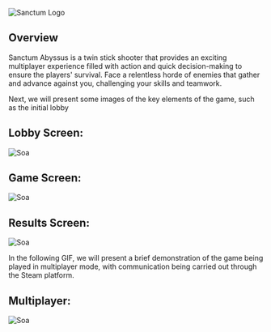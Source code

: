 ![Sanctum Logo](https://github.com/JulianoCP/SanctumAbyssus/blob/main/assets/git/SanctumAbyssusLogo.png "SoaLogo")

## Overview
Sanctum Abyssus is a twin stick shooter that provides an exciting multiplayer experience filled with action and quick decision-making to ensure the players' survival. Face a relentless horde of enemies that gather and advance against you, challenging your skills and teamwork.

Next, we will present some images of the key elements of the game, such as the initial lobby

## Lobby Screen:
![Soa](https://github.com/JulianoCP/SanctumAbyssus/blob/main/assets/git/SanctumAbyssusLobby.png "SoaLobby")

## Game Screen:
![Soa](https://github.com/JulianoCP/SanctumAbyssus/blob/main/assets/git/SanctumAbyssusGame.png "SoaGame")

## Results Screen:
![Soa](https://github.com/JulianoCP/SanctumAbyssus/blob/main/assets/git/SanctumAbyssusResult.png "SoaResult")

In the following GIF, we will present a brief demonstration of the game being played in multiplayer mode, with communication being carried out through the Steam platform.

## Multiplayer:
![Soa](https://github.com/JulianoCP/SanctumAbyssus/blob/main/assets/git/SanctumAbyssusGif.gif "SoaGif")
